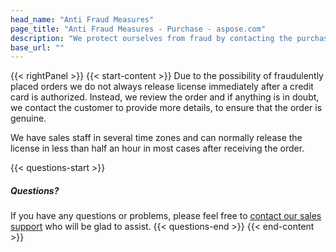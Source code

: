 ```yaml
---
head_name: "Anti Fraud Measures"
page_title: "Anti Fraud Measures - Purchase - aspose.com"
description: "We protect ourselves from fraud by contacting the purchaser before releasing a licence if the transaction appears suspcious."
base_url: ""
---
```

{{< rightPanel >}}
{{< start-content >}}
Due to the possibility of fraudulently placed orders we do not always release license immediately after a credit card is authorized. Instead, we review the order and if anything is in doubt, we contact the customer to provide more details, to ensure that the order is genuine.

We have sales staff in several time zones and can normally release the license in less than half an hour in most cases after receiving the order.

{{< questions-start >}}
##### Questions?
If you have any questions or problems, please feel free to [contact our sales support](https://about.aspose.com/contact/) who will be glad to assist.
{{< questions-end >}}
{{< end-content >}}